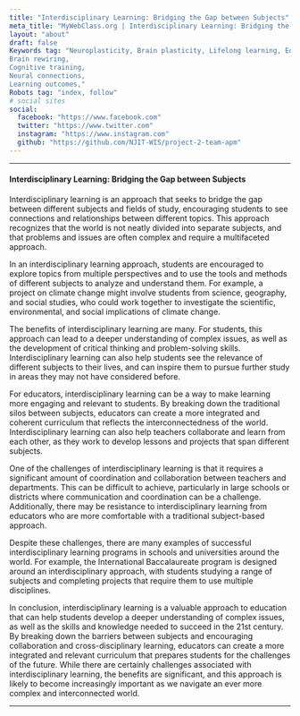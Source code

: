 ```yaml
---
title: "Interdisciplinary Learning: Bridging the Gap between Subjects"
meta_title: "MyWebClass.org | Interdisciplinary Learning: Bridging the Gap between Subjects"
layout: "about"
draft: false
Keywords tag: "Neuroplasticity, Brain plasticity, Lifelong learning, Education and neuroscience, Learning and development Teaching methodologies
Brain rewiring,
Cognitive training,
Neural connections,
Learning outcomes,"
Robots tag: "index, follow"
# social sites
social:
  facebook: "https://www.facebook.com"
  twitter: "https://www.twitter.com"
  instagram: "https://www.instagram.com"
  github: "https://github.com/NJIT-WIS/project-2-team-apm"
---
```


---

#### Interdisciplinary Learning: Bridging the Gap between Subjects

Interdisciplinary learning is an approach that seeks to bridge the gap between different subjects and fields of study, encouraging students to see connections and relationships between different topics. This approach recognizes that the world is not neatly divided into separate subjects, and that problems and issues are often complex and require a multifaceted approach.

In an interdisciplinary learning approach, students are encouraged to explore topics from multiple perspectives and to use the tools and methods of different subjects to analyze and understand them. For example, a project on climate change might involve students from science, geography, and social studies, who could work together to investigate the scientific, environmental, and social implications of climate change.

The benefits of interdisciplinary learning are many. For students, this approach can lead to a deeper understanding of complex issues, as well as the development of critical thinking and problem-solving skills. Interdisciplinary learning can also help students see the relevance of different subjects to their lives, and can inspire them to pursue further study in areas they may not have considered before.

For educators, interdisciplinary learning can be a way to make learning more engaging and relevant to students. By breaking down the traditional silos between subjects, educators can create a more integrated and coherent curriculum that reflects the interconnectedness of the world. Interdisciplinary learning can also help teachers collaborate and learn from each other, as they work to develop lessons and projects that span different subjects.

One of the challenges of interdisciplinary learning is that it requires a significant amount of coordination and collaboration between teachers and departments. This can be difficult to achieve, particularly in large schools or districts where communication and coordination can be a challenge. Additionally, there may be resistance to interdisciplinary learning from educators who are more comfortable with a traditional subject-based approach.

Despite these challenges, there are many examples of successful interdisciplinary learning programs in schools and universities around the world. For example, the International Baccalaureate program is designed around an interdisciplinary approach, with students studying a range of subjects and completing projects that require them to use multiple disciplines.

In conclusion, interdisciplinary learning is a valuable approach to education that can help students develop a deeper understanding of complex issues, as well as the skills and knowledge needed to succeed in the 21st century. By breaking down the barriers between subjects and encouraging collaboration and cross-disciplinary learning, educators can create a more integrated and relevant curriculum that prepares students for the challenges of the future. While there are certainly challenges associated with interdisciplinary learning, the benefits are significant, and this approach is likely to become increasingly important as we navigate an ever more complex and interconnected world.

---
